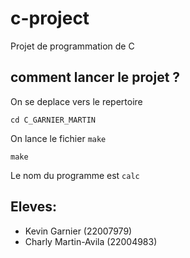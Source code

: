 # c-project
Projet de programmation de C

## comment lancer le projet ?

On se deplace vers le repertoire

```
cd C_GARNIER_MARTIN 
```

On lance le fichier ```make```

```
make
```

Le nom du programme est ```calc ```

## Eleves:

- Kevin Garnier (22007979)
- Charly Martin-Avila (22004983)
